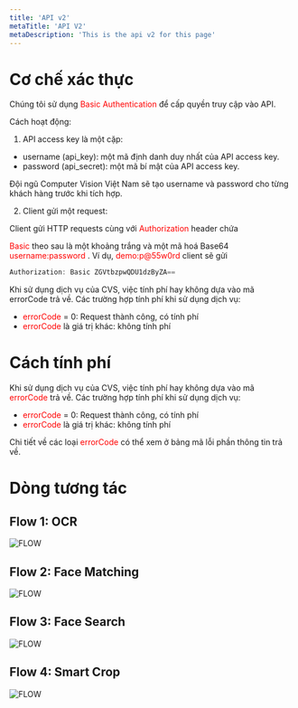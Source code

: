 ```yaml
---
title: 'API v2'
metaTitle: 'API V2'
metaDescription: 'This is the api v2 for this page'
---
```


# Cơ chế xác thực

Chúng tôi sử dụng <span style="color: red; font-size: 14px "> Basic Authentication </span> để cấp quyền truy cập vào API.

Cách hoạt động:

1. API access key là một cặp:

- username (api_key): một mã định danh duy nhất của API access key.
- password (api_secret): một mã bí mật của API access key.

Đội ngũ Computer Vision Việt Nam sẽ tạo username và password cho từng khách hàng trước khi tích hợp.

2. Client gửi một request:

Client gửi HTTP requests cùng với <span style="color: red; font-size: 14px ">Authorization</span> header chứa

<span style="color: red; font-size: 14px ">Basic</span> theo sau là một khoảng trắng và một mã hoá Base64 <span style="color: red; font-size: 14px ">
username:password
</span>
. Ví dụ, <span style="color: red; font-size: 14px ">demo:p@55w0rd</span> client sẽ gửi

```javascript
Authorization: Basic ZGVtbzpwQDU1dzByZA==
```

Khi sử dụng dịch vụ của CVS, việc tính phí hay không dựa vào mã errorCode trả về. Các trường hợp tính phí khi sử dụng dịch vụ:

- <span style="color: red; font-size: 14px ">errorCode </span> = 0: Request thành công, có tính phí
- <span style="color: red; font-size: 14px ">errorCode </span> là giá trị khác: không tính phí

# Cách tính phí

Khi sử dụng dịch vụ của CVS, việc tính phí hay không dựa vào mã <span style="color: red; font-size: 14px ">errorCode</span> trả về. Các trường hợp tính phí khi sử dụng dịch vụ:

- <span style="color: red; font-size: 14px ">errorCode </span> = 0: Request thành công, có tính phí
- <span style="color: red; font-size: 14px ">errorCode </span> là giá trị khác: không tính phí

Chi tiết về các loại <span style="color: red; font-size: 14px ">errorCode</span> có thể xem ở bảng mã lỗi phần thông tin trả về.

# Dòng tương tác

## Flow 1: OCR

![FLOW](https://static.swimlanes.io/591b6e2fea681de2bf8c1e8e3aee30b6.png)

## Flow 2: Face Matching

![FLOW](https://static.swimlanes.io/bdbaea331319821bc2e0ec93e7702660.png)

## Flow 3: Face Search

![FLOW](https://static.swimlanes.io/fee4a392068c84f180ab7f023436cf3b.png)

## Flow 4: Smart Crop

![FLOW](https://static.swimlanes.io/03f97905fa25fb6ef9c38a0f7643d69a.png)
